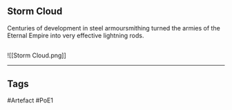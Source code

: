 ## Storm Cloud
Centuries of development in steel armoursmithing
turned the armies of the Eternal Empire
into very effective lightning rods.
##
![[Storm Cloud.png]]

---
## Tags
#Artefact
#PoE1